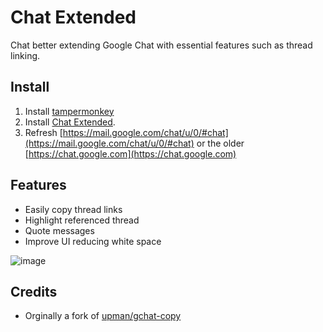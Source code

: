 # Chat Extended
Chat better extending Google Chat with essential features such as thread linking.

## Install

1. Install [tampermonkey](https://www.tampermonkey.net/) 
2. Install [Chat Extended](https://github.com/myreli/chat-extended/raw/main/chat-extended.user.js).
3. Refresh [https://mail.google.com/chat/u/0/#chat](https://mail.google.com/chat/u/0/#chat) or the older [https://chat.google.com](https://chat.google.com)

## Features
- Easily copy thread links
- Highlight referenced thread
- Quote messages
- Improve UI reducing white space

![image](https://user-images.githubusercontent.com/17554234/118884145-77579600-b8cc-11eb-92aa-4deb3c2e061c.png)

## Credits
- Orginally a fork of [upman/gchat-copy](https://github.com/upman/gchat-copy)

